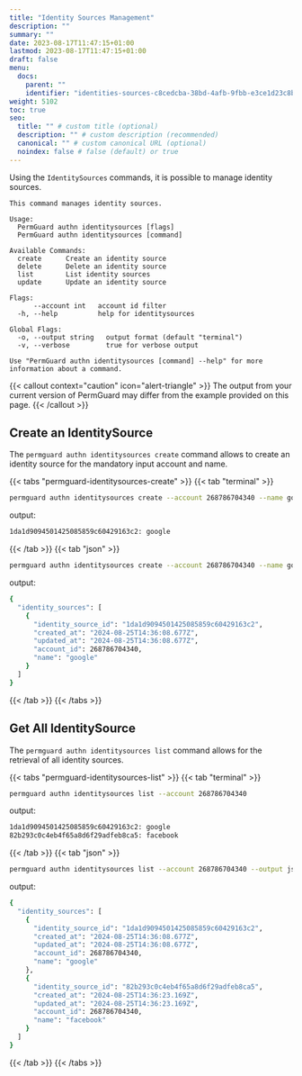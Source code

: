 ```yaml
---
title: "Identity Sources Management"
description: ""
summary: ""
date: 2023-08-17T11:47:15+01:00
lastmod: 2023-08-17T11:47:15+01:00
draft: false
menu:
  docs:
    parent: ""
    identifier: "identities-sources-c8cedcba-38bd-4afb-9fbb-e3ce1d23c8bb"
weight: 5102
toc: true
seo:
  title: "" # custom title (optional)
  description: "" # custom description (recommended)
  canonical: "" # custom canonical URL (optional)
  noindex: false # false (default) or true
---
```

Using the `IdentitySources` commands, it is possible to manage identity sources.

```text
This command manages identity sources.

Usage:
  PermGuard authn identitysources [flags]
  PermGuard authn identitysources [command]

Available Commands:
  create      Create an identity source
  delete      Delete an identity source
  list        List identity sources
  update      Update an identity source

Flags:
      --account int   account id filter
  -h, --help          help for identitysources

Global Flags:
  -o, --output string   output format (default "terminal")
  -v, --verbose         true for verbose output

Use "PermGuard authn identitysources [command] --help" for more information about a command.
```

{{< callout context="caution" icon="alert-triangle" >}}
The output from your current version of PermGuard may differ from the example provided on this page.
{{< /callout >}}

## Create an IdentitySource

The `permguard authn identitysources create` command allows to create an identity source for the mandatory input account and name.

{{< tabs "permguard-identitysources-create" >}}
{{< tab "terminal" >}}

```bash
permguard authn identitysources create --account 268786704340 --name google
```

output:

```bash
1da1d9094501425085859c60429163c2: google
```

{{< /tab >}}
{{< tab "json" >}}

```bash
permguard authn identitysources create --account 268786704340 --name google --output json
```

output:

```bash
{
  "identity_sources": [
    {
      "identity_source_id": "1da1d9094501425085859c60429163c2",
      "created_at": "2024-08-25T14:36:08.677Z",
      "updated_at": "2024-08-25T14:36:08.677Z",
      "account_id": 268786704340,
      "name": "google"
    }
  ]
}
```

{{< /tab >}}
{{< /tabs >}}

## Get All IdentitySource

The `permguard authn identitysources list` command allows for the retrieval of all identity sources.

{{< tabs "permguard-identitysources-list" >}}
{{< tab "terminal" >}}

```bash
permguard authn identitysources list --account 268786704340
```

output:

```bash
1da1d9094501425085859c60429163c2: google
82b293c0c4eb4f65a8d6f29adfeb8ca5: facebook
````

{{< /tab >}}
{{< tab "json" >}}

```bash
permguard authn identitysources list --account 268786704340 --output json
```

output:

```bash
{
  "identity_sources": [
    {
      "identity_source_id": "1da1d9094501425085859c60429163c2",
      "created_at": "2024-08-25T14:36:08.677Z",
      "updated_at": "2024-08-25T14:36:08.677Z",
      "account_id": 268786704340,
      "name": "google"
    },
    {
      "identity_source_id": "82b293c0c4eb4f65a8d6f29adfeb8ca5",
      "created_at": "2024-08-25T14:36:23.169Z",
      "updated_at": "2024-08-25T14:36:23.169Z",
      "account_id": 268786704340,
      "name": "facebook"
    }
  ]
}
```

{{< /tab >}}
{{< /tabs >}}
